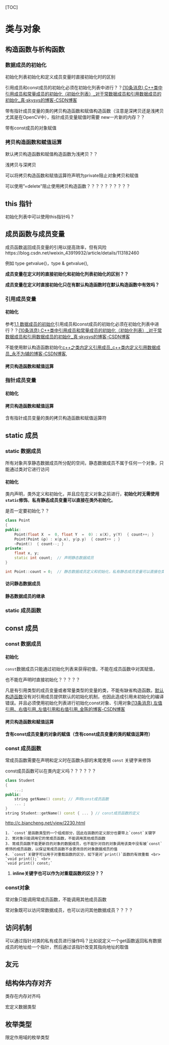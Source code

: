 [TOC]



# 类与对象

## 构造函数与析构函数

### 数据成员的初始化

初始化列表初始化和定义成员变量时直接初始化时的区别

引用成员和const成员的初始化必须在初始化列表中进行？？[(10条消息) C++类中引用成员和常量成员的初始化（初始化列表）_对于常数据成员和引用数据成员的初始化_真·skysys的博客-CSDN博客](https://blog.csdn.net/qq_33583069/article/details/109564176)

带有指针成员变量的类的拷贝构造函数和赋值构造函数（注意是深拷贝还是浅拷贝尤其是在OpenCV中），指针成员变量赋值时需要 new一片新的内存？？

带有const成员的对象赋值

### 拷贝构造函数和赋值运算

默认拷贝构造函数和赋值构造函数为浅拷贝？？

浅拷贝与深拷贝

可以将拷贝构造函数和赋值运算符声明为private阻止对象拷贝和赋值

可以使用”=delete"阻止使用拷贝构造函数？？？？？？？？？？

## this 指针

初始化列表中可以使用this指针吗？

## 成员函数与成员变量

成员函数返回成员变量的引用以提高效率，但有风险https://blog.csdn.net/weixin_43919932/article/details/113182460

例如 type getvalue()，type & getvalue(),

**成员变量在定义时的直接初始化和初始化列表初始化的区别？？**

**成员变量在定义时直接初始化只在有默认构造函数时在默认构造函数中有效吗？** 

### 引用成员变量

#### 初始化

参考[1.1 数据成员的初始化](#数据成员的初始化)引用成员和const成员的初始化必须在初始化列表中进行？？[(10条消息) C++类中引用成员和常量成员的初始化（初始化列表）_对于常数据成员和引用数据成员的初始化_真·skysys的博客-CSDN博客](https://blog.csdn.net/qq_33583069/article/details/109564176)

不能使用默认构造函数初始化[c++之类内定义引用成员_c++类内定义引用数据成员_永不为辅的博客-CSDN博客](https://blog.csdn.net/weixin_42579072/article/details/102618771),

#### 拷贝构造函数和赋值运算

### 指针成员变量

#### 初始化

#### 拷贝构造函数和赋值运算

含有指针成员变量的类的拷贝构造函数和赋值运算符

## static 成员

### static 数据成员

所有对象共享静态数据成员所分配的空间，静态数据成员不属于任何一个对象，只能通过类对它进行访问

#### 初始化

类内声明，类外定义和初始化，并且应在定义对象之前进行，**初始化时无需使用`static`修饰**。**私有静态成员变量可以直接在类外初始化**。

是否一定要初始化？？

```c++
class Point
{
public:
    Point(float X  =  0, float Y  =  0) : x(X), y(Y)  { count++; }
    Point(Point &p) : x(p.x), y(p.y)  { count++ ; }
    ~Point()  { count--; }
private:
    float x, y;
    static int count;  // 声明静态数据成员
}

int Point::count = 0;  // 静态数据成员定义和初始化，私有静态成员变量可以直接在类外初始化
```

#### 访问静态数据成员

#### 静态数据成员的继承

### static 成员函数

## const 成员

### const 数据成员

#### 初始化

`const`数据成员只能通过初始化列表来获得初值，不能在成员函数中对其赋值，

也不能在声明时直接初始化？？？？？

凡是有引用类型的成员变量或者常量类型的变量的类，不能有缺省构造函数。[默认构造函数](https://so.csdn.net/so/search?q=默认构造函数&spm=1001.2101.3001.7020)没有对引用成员提供默认的初始化机制，也因此造成引用未初始化的编译错误。并且必须使用初始化列表进行初始化const对象、引用对象[(13条消息) 左值引用、右值引用_左值引用和右值引用_金陈的博客-CSDN博客](https://blog.csdn.net/touchingnotyet/article/details/126137920)

#### 拷贝构造函数和赋值运算

**含有const成员变量的对象的赋值（含有const成员变量的类的赋值运算符）**

### const 成员函数

常成员函数需要在声明和定义时在函数头部的末尾使用 `const` 关键字来修饰

const成员函数可以在类内定义吗？？？？？？

```C++
class Student 
{  
    ...; 
public:
    string getName() const; // 声明const成员函数
    ... ;
}
string Student::getName() const { ... } // const成员函数的定义
```

http://c.biancheng.net/view/2230.html

```{note}
1. `const`是函数类型的一个组成部分，因此在函数的定义部分也要带上`const`关键字
2. 常对象只能调用它的常成员函数，不能调用其他成员函数
3. 常成员函数不能更新目的对象的数据成员，也不能针对目的对象调用该类中没有被`const`修饰的成员函数，以保证常成员函数不会更改目的对象数据成员的值
4. `const`关键字可以用于对重载函数的区分，如下是对`print()`函数的有效重载 <br>
`void print();` <br>
`void print() const;`
```

1. **inline关键字也可以作为对重载函数的区分？？**

### const对象

常对象只能调用常成员函数，不能调用其他成员函数

常对象既可以访问常数据成员，也可以访问其他数据成员？？？？

## 访问机制

可以通过指针对类的私有成员进行操作吗？比如说定义一个get函数返回私有数据成员的地址给一个指针，然后通过该指针改变其指向地址的取值

## 友元

## 结构体内存对齐

类存在内存对齐吗

宏定义数据类型

## 枚举类型

限定作用域的枚举类型



